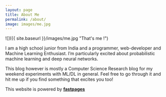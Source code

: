 ```yaml
---
layout: page
title: About Me
permalink: /about/
image: images/me.jpg
---
```


![]({{ site.baseurl }}/images/me.jpg "That's me !")

I am a high school junior from India and a programmer, web-developer and Machine Learning Enthusiast. I’m particularly excited about probabilistic machine learning and deep neural networks.

This blog however is mostly a Computer Science Research blog for my weekend experiments with ML/DL in general.
Feel free to go through it and hit me up if you find something that excites you too!

This website is powered by **[fastpages](https://github.com/fastai/fastpages)**

